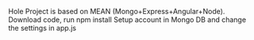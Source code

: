 Hole Project is based on MEAN (Mongo+Express+Angular+Node).
Download code, run npm install
Setup account in Mongo DB and change the settings in app.js
